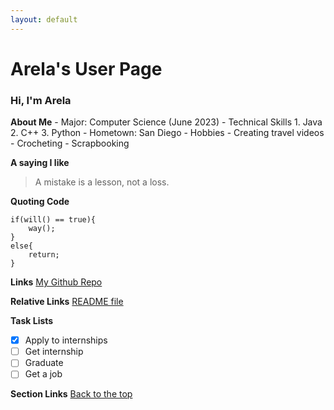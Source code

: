 ```yaml
---
layout: default
---
```

# Arela's User Page
### Hi, I'm Arela

**About Me**
    - Major: Computer Science (June 2023)
    - Technical Skills
        1. Java
        2. C++
        3. Python
    - Hometown: San Diego
    - Hobbies
        - Creating travel videos
        - Crocheting
        - Scrapbooking
 
**A saying I like**
> A mistake is a lesson, not a loss.

**Quoting Code**
```
if(will() == true){
    way();
}
else{
    return;
}
```

**Links**
[My Github Repo](https://github.com/arelae/arelae.github.io)

**Relative Links**
[README file](README.md)

**Task Lists**
- [x] Apply to internships
- [ ] Get internship
- [ ] Graduate
- [ ] Get a job

**Section Links**
[Back to the top](#arelas-user-page)
